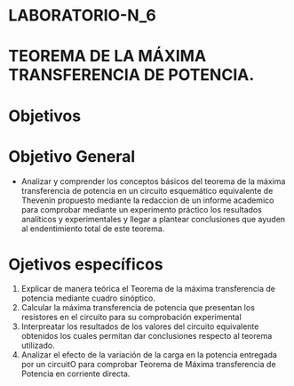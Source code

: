 # LABORATORIO-N_6
# TEOREMA DE LA MÁXIMA TRANSFERENCIA DE POTENCIA.
# Objetivos

# Objetivo General
- Analizar y comprender los conceptos básicos del teorema de la máxima transferencia de potencia en un circuito esquemático equivalente de Thevenin propuesto mediante la redaccion de un informe academico para comprobar mediante un experimento práctico los resultados analíticos y experimentales y llegar a plantear conclusiones que ayuden al endentimiento total de este teorema.

# Ojetivos específicos

1. Explicar de manera teórica el Teorema de la máxima transferencia de potencia mediante cuadro sinóptico. 
2. Calcular la máxima transferencia de potencia que presentan los resistores en el circuito para su comprobación experimental
3. Interpreatar los resultados de los valores del circuito equivalente obtenidos los cuales permitan dar conclusiones respecto al teorema utilizado.
4. Analizar el efecto de la variación de la carga en la potencia entregada por un circuitO para comprobar Teorema de Máxima transferencia de Potencia en corriente directa.



